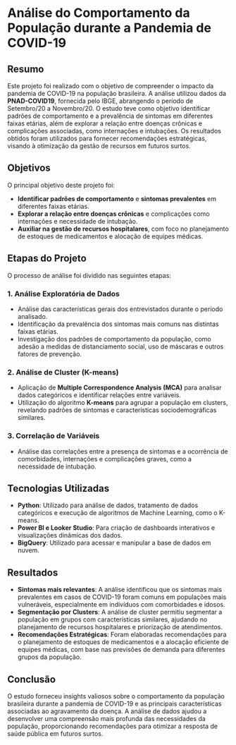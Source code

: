 # Análise do Comportamento da População durante a Pandemia de COVID-19

## Resumo

Este projeto foi realizado com o objetivo de compreender o impacto da pandemia de COVID-19 na população brasileira. A análise utilizou dados da **PNAD-COVID19**, fornecida pelo IBGE, abrangendo o período de Setembro/20 a Novembro/20. O estudo teve como objetivo identificar padrões de comportamento e a prevalência de sintomas em diferentes faixas etárias, além de explorar a relação entre doenças crônicas e complicações associadas, como internações e intubações. Os resultados obtidos foram utilizados para fornecer recomendações estratégicas, visando à otimização da gestão de recursos em futuros surtos.

## Objetivos

O principal objetivo deste projeto foi:

- **Identificar padrões de comportamento** e **sintomas prevalentes** em diferentes faixas etárias.
- **Explorar a relação entre doenças crônicas** e complicações como internações e necessidade de intubação.
- **Auxiliar na gestão de recursos hospitalares**, com foco no planejamento de estoques de medicamentos e alocação de equipes médicas.

## Etapas do Projeto

O processo de análise foi dividido nas seguintes etapas:

### 1. **Análise Exploratória de Dados**
   - Análise das características gerais dos entrevistados durante o período analisado.
   - Identificação da prevalência dos sintomas mais comuns nas distintas faixas etárias.
   - Investigação dos padrões de comportamento da população, como adesão a medidas de distanciamento social, uso de máscaras e outros fatores de prevenção.

### 2. **Análise de Cluster (K-means)**
   - Aplicação de **Multiple Correspondence Analysis (MCA)** para analisar dados categóricos e identificar relações entre variáveis.
   - Utilização do algoritmo **K-means** para agrupar a população em clusters, revelando padrões de sintomas e características sociodemográficas similares.

### 3. **Correlação de Variáveis**
   - Análise das correlações entre a presença de sintomas e a ocorrência de comorbidades, internações e complicações graves, como a necessidade de intubação.

## Tecnologias Utilizadas

- **Python**: Utilizado para análise de dados, tratamento de dados categóricos e execução de algoritmos de Machine Learning, como o K-means.
- **Power BI e Looker Studio**: Para criação de dashboards interativos e visualizações dinâmicas dos dados.
- **BigQuery**: Utilizado para acessar e manipular a base de dados em nuvem.

## Resultados

- **Sintomas mais relevantes**: A análise identificou que os sintomas mais prevalentes em casos de COVID-19 foram comuns em populações mais vulneráveis, especialmente em indivíduos com comorbidades e idosos.
- **Segmentação por Clusters**: A análise de cluster permitiu segmentar a população em grupos com características similares, ajudando no planejamento de recursos hospitalares e priorização de atendimentos.
- **Recomendações Estratégicas**: Foram elaboradas recomendações para o planejamento de estoques de medicamentos e a alocação eficiente de equipes médicas, com base nas previsões de demanda para diferentes grupos da população.

## Conclusão

O estudo forneceu insights valiosos sobre o comportamento da população brasileira durante a pandemia de COVID-19 e as principais características associadas ao agravamento da doença. A análise de dados ajudou a desenvolver uma compreensão mais profunda das necessidades da população, proporcionando recomendações para otimizar a resposta de saúde pública em futuros surtos.
